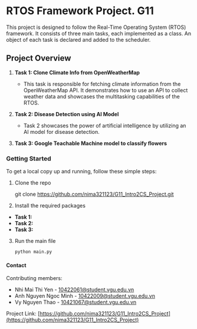 
# RTOS Framework Project. G11 

This project is designed to follow the Real-Time Operating System (RTOS) framework. It consists of three main tasks, each implemented as a class. An object of each task is declared and added to the scheduler.

## Project Overview

1. **Task 1: Clone Climate Info from OpenWeatherMap**
   - This task is responsible for fetching climate information from the OpenWeatherMap API. It demonstrates how to use an API to collect weather data and showcases the multitasking capabilities of the RTOS.

2. **Task 2: Disease Detection using AI Model**
   - Task 2 showcases the power of artificial intelligence by utilizing an AI model for disease detection. 

3. **Task 3: Google Teachable Machine model to classify flowers**
   
### Getting Started

To get a local copy up and running, follow these simple steps:

1. Clone the repo
  
   git clone https://github.com/nima321123/G11_Intro2CS_Project.git
  

2. Install the required packages

- **Task 1:**
- **Task 2:**
- **Task 3:**
  

3. Run the main file
   ```sh
   python main.py
   ```


#### Contact

Contributing members:

- Nhi Mai Thi Yen - 10422061@student.vgu.edu.vn
- Anh Nguyen Ngoc Minh - 10422009@student.vgu.edu.vn
- Vy Nguyen Thao - 10421067@student.vgu.edu.vn

Project Link: [https://github.com/nima321123/G11_Intro2CS_Project](https://github.com/nima321123/G11_Intro2CS_Project)

